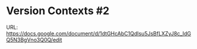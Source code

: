 # Version Contexts #2

URL: https://docs.google.com/document/d/1dtGHcAbC1QdIsu5JsBfLXZyJ8c_IdGQ5N3BgVno3Q0Q/edit
